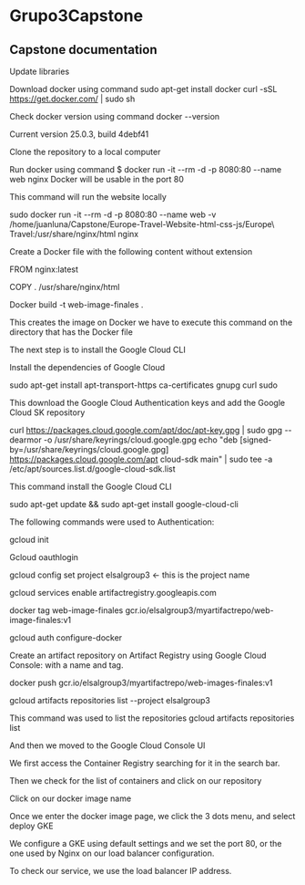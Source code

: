 # Grupo3Capstone

## Capstone documentation

Update libraries

Download docker using command sudo apt-get install docker
curl -sSL https://get.docker.com/ | sudo sh

Check docker version using command docker --version

Current version 25.0.3, build 4debf41

Clone the repository to a local computer

Run docker using command 
$ docker run -it --rm -d -p 8080:80 --name web nginx
Docker will be usable in the port 80

This command will run the website locally

sudo docker run -it --rm -d -p 8080:80 --name web -v /home/juanluna/Capstone/Europe-Travel-Website-html-css-js/Europe\ Travel:/usr/share/nginx/html nginx

Create a Docker file with the following content without extension

FROM nginx:latest

COPY . /usr/share/nginx/html

Docker build -t web-image-finales .

This creates the image on Docker we have to execute this command on the directory that has the Docker file

The next step is to install the Google Cloud CLI

Install the dependencies of Google Cloud

sudo apt-get install apt-transport-https ca-certificates gnupg curl sudo

This download the Google Cloud Authentication keys and add the Google Cloud SK repository

curl https://packages.cloud.google.com/apt/doc/apt-key.gpg | sudo gpg --dearmor -o /usr/share/keyrings/cloud.google.gpg
echo "deb [signed-by=/usr/share/keyrings/cloud.google.gpg] https://packages.cloud.google.com/apt cloud-sdk main" | sudo tee -a /etc/apt/sources.list.d/google-cloud-sdk.list

This command install the Google Cloud CLI

sudo apt-get update && sudo apt-get install google-cloud-cli

The following commands were used to Authentication:

gcloud init

Gcloud oauthlogin

gcloud config set project elsalgroup3 <- this is the project name

gcloud services enable artifactregistry.googleapis.com

docker tag web-image-finales gcr.io/elsalgroup3/myartifactrepo/web-image-finales:v1

gcloud auth configure-docker

Create an artifact repository on Artifact Registry using Google Cloud Console: with a name and tag.

docker push gcr.io/elsalgroup3/myartifactrepo/web-images-finales:v1

gcloud artifacts repositories list --project elsalgroup3

This command was used to list the repositories 
gcloud artifacts repositories list

And then we moved to the Google Cloud Console UI

We first access the Container Registry searching for it in the search bar.

Then we check for the list of containers and click on our repository

Click on our docker image name 

Once we enter the docker image page, we click the 3 dots menu, and select deploy GKE

We configure a GKE using default settings and we set the port 80, or the one used by Nginx on our load balancer configuration.

To check our service, we use the load balancer IP address. 
